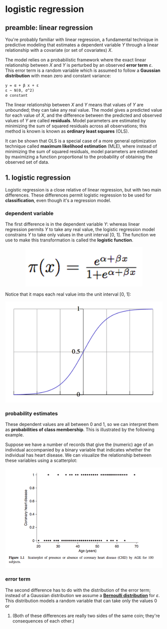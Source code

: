<!-- author: Jason Dolatshahi -->

# logistic regression

## preamble: linear regression

You're probably familiar with linear regression, a fundamental technique 
in predictive modeling that estimates a dependent variable *Y* through a linear
relationship with a covariate (or set of covariates) *X*.

The model relies on a probabilistic
framework where the exact linear relationship between *X* and *Y* is perturbed
by an observed **error term** *ε*. This error term is a random variable which
is assumed to follow a **Gaussian distribution** with mean zero and constant
variance:

    y = α + β x + ε  
    ε ~ N(0, σ^2)  
    σ constant

The linear relationship between *X* and *Y* means that values of *Y* are
unbounded; they can take any real value. The model gives a predicted value 
for each value of *X*, and the difference between the predicted and observed
values of *Y* are called **residuals**. Model parameters are estimated by
minimizing the sum of squared residuals across all observations; this method is
known is known as **ordinary least squares** (OLS).

It can be shown that OLS is a special case of a more general optimization
technique called **maximum likelihood estimation** (MLE), where instead of
minimizing the sum of squared residuals, model parameters are estimated by
maximizing a function proportional to the probability of obtaining the
observed set of data.

## 1. logistic regression

Logistic regression is a close relative of linear regression, but with two main
differences. These differences permit logistic regression to be used for
**classification**, even though it's a regression model.

### dependent variable

The first difference is in the dependent variable *Y*: whereas linear regression
permits *Y* to take any real value, the logistic regression model constrains *Y*
to take only values in the unit interval [0, 1]. The function we use to make this
transformation is called the **logistic function**. 

<p align="center">
<img src="../images/logistic_func.png">

Notice that it maps each real value into the unit interval [0, 1]:

<p align="center">
<img src="../images/logistic_curve.png">

### probability estimates
These dependent values are all between 0 and 1, so we can interpret them as **probabilities
of class membership**. This is illustrated by the following example.

Suppose we have a number of records that give the (numeric) age of an
individual accompanied by a binary variable that indicates whether the
individual has heart disease. We can visualize the relationship between these
variables using a scatterplot:


<p align="center">
<img src="../images/logistic_scatter.png">

### error term

The second difference has to do with the distribution of the error term;
instead of a Gaussian distribution we assume a [**Bernoulli
distribution**](https://en.wikipedia.org/wiki/Bernoulli_distribution) for *ε*.
This distribution models a random variable that can take only the values 0 or
1. (Both of these differences are really two sides of the same coin; they're
consequences of each other.)
